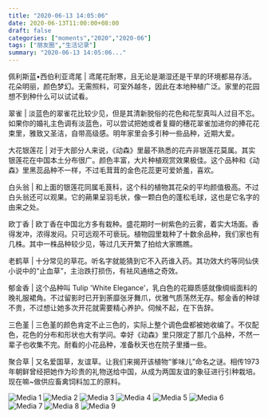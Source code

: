 ```yaml
---
title: "2020-06-13 14:05:06"
date: 2020-06-13T11:00:00+08:00
draft: false
categories: ["moments","2020","2020-06"]
tags: ["朋友圈","生活记录"]
summary: "2020-06-13 14:05:06..."
---
```


佩利斯蓝•西伯利亚鸢尾 | 鸢尾花耐寒，且无论是潮湿还是干旱的环境都易存活。花朵明丽，颜色梦幻。无需照料，可室外越冬，因此在本地种植广泛。家里的花园想不到种什么可以试试看。

翠雀 | 淡蓝色的翠雀花比较少见，但是其清新脱俗的花色和花型真叫人过目不忘。如果你的婚礼主色调有淡蓝色，可以尝试把她或者复瓣的穗花翠雀加进你的捧花花束里，雅致又圣洁，自带高级感。明年家里会多引种一些品种，近期大爱。

大花银莲花 | 对于大部分人来说，《动森》里最不熟悉的花卉非银莲花莫属。其实银莲花在中国本土分布很广。颜色丰富，大片种植观赏效果极佳。这个品种和《动森》里黑蕊品种不一样，不过毛茸茸的金色花蕊更可爱娇羞，喜欢。

白头翁 | 和上面的银莲花同属毛茛科，这个科的植物其花朵的平均颜值极高。不过白头翁还可以观果。它的蒴果呈羽毛状，像一颗白色的蓬松毛球，这也是它名字的由来之处。

欧丁香 | 欧丁香在中国北方多有栽种。盛花期时一树紫色的云雾，着实大场面。香得发冲，浓得发闷。只可远观不可亵玩。植物园里栽种了十数余品种，我们家也有几株。其中一株品种较少见，等过几天开繁了拍给大家瞧瞧。

老鹤草 | 十分常见的草花。听名字就能猜到它不入药谁入药。其功效大约等同仙侠小说中的“止血草”，主治跌打损伤，有袪风通络之奇效。

郁金香 | 这个品种叫 Tulip 'White Elegance'，乳白色的花瓣质感就像绸缎面料的晚礼服裙角。不过留影时已开到荼靡张牙舞爪，优雅气质荡然无存。郁金香的种球不贵，不过想让她多次开花就需要精心养护。伺候不起，在下告辞。

三色堇 | 三色堇的颜色肯定不止三色的，实际上整个调色盘都被她收编了。不仅配色，花色的分布和形状也大有学问。幸好《动森》里只限定了那几个品种，不然一辈子也收集不完。耐看的小花品种，准备秋天也在院子里播一些。

聚合草 | 又名爱国草，友谊草。让我们来揭开该植物“爹味儿”命名之谜。相传1973年朝鲜曾经把她作为珍贵的礼物送给中国，从成为两国友谊的象征进行引种栽培。现在嘛~做供应畜禽饲料加工的原料。

![Media 1](/Moments/photos/2020-06-13/202006131405060.jpg)
![Media 2](/Moments/photos/2020-06-13/202006131405061.jpg)
![Media 3](/Moments/photos/2020-06-13/202006131405062.jpg)
![Media 4](/Moments/photos/2020-06-13/202006131405063.jpg)
![Media 5](/Moments/photos/2020-06-13/202006131405064.jpg)
![Media 6](/Moments/photos/2020-06-13/202006131405065.jpg)
![Media 7](/Moments/photos/2020-06-13/202006131405066.jpg)
![Media 8](/Moments/photos/2020-06-13/202006131405067.jpg)
![Media 9](/Moments/photos/2020-06-13/202006131405068.jpg)

